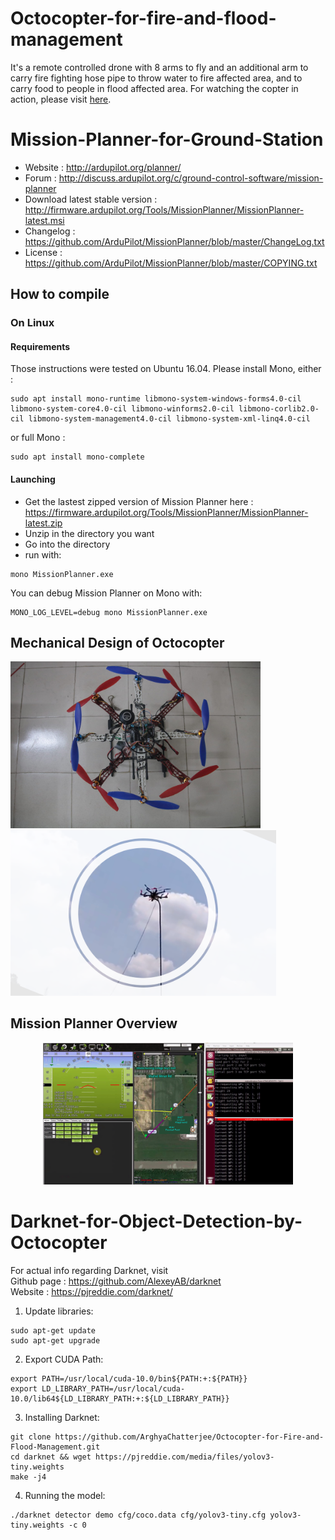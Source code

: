 # Octocopter-for-fire-and-flood-management <br >

It's a remote controlled drone with 8 arms to fly and an additional arm to carry fire fighting hose pipe to throw water to fire affected area, and to carry food to people in flood affected area. For watching the copter in action, please visit [here](https://www.youtube.com/watch?v=dqQoOxy7XEo&list=PLVy6YSUUzzp0ME0aE1SHiJquqTTtoAA5Z).

# Mission-Planner-for-Ground-Station

- Website : http://ardupilot.org/planner/  
- Forum : http://discuss.ardupilot.org/c/ground-control-software/mission-planner
- Download latest stable version : http://firmware.ardupilot.org/Tools/MissionPlanner/MissionPlanner-latest.msi
- Changelog : https://github.com/ArduPilot/MissionPlanner/blob/master/ChangeLog.txt  
- License : https://github.com/ArduPilot/MissionPlanner/blob/master/COPYING.txt  

## How to compile

### On Linux

#### Requirements

Those instructions were tested on Ubuntu 16.04.
Please install Mono, either :
```
sudo apt install mono-runtime libmono-system-windows-forms4.0-cil libmono-system-core4.0-cil libmono-winforms2.0-cil libmono-corlib2.0-cil libmono-system-management4.0-cil libmono-system-xml-linq4.0-cil
```

or full Mono :
```
sudo apt install mono-complete
```

#### Launching

- Get the lastest zipped version of Mission Planner here : https://firmware.ardupilot.org/Tools/MissionPlanner/MissionPlanner-latest.zip
- Unzip in the directory you want
- Go into the directory
- run with: 
```
mono MissionPlanner.exe
```

You can debug Mission Planner on Mono with:
```
MONO_LOG_LEVEL=debug mono MissionPlanner.exe
```

## Mechanical Design of Octocopter
<p float="left">
  <img src="assets/Octocopter.jpg", width="400">
  <img src="assets/F2_Fightocopter.png", width="425">
</p>

## Mission Planner Overview
<p align="center">
  <img src="assets/mission_planner.png", width="400">
</p>

# Darknet-for-Object-Detection-by-Octocopter

For actual info regarding Darknet, visit <br >
Github page : https://github.com/AlexeyAB/darknet<br >
Website : https://pjreddie.com/darknet/  

1. Update libraries: 
```
sudo apt-get update
sudo apt-get upgrade
```
2. Export CUDA Path: 
```
export PATH=/usr/local/cuda-10.0/bin${PATH:+:${PATH}}
export LD_LIBRARY_PATH=/usr/local/cuda-10.0/lib64${LD_LIBRARY_PATH:+:${LD_LIBRARY_PATH}}
```
3. Installing Darknet: 
```
git clone https://github.com/ArghyaChatterjee/Octocopter-for-Fire-and-Flood-Management.git
cd darknet && wget https://pjreddie.com/media/files/yolov3-tiny.weights
make -j4
```
4. Running the model:
```
./darknet detector demo cfg/coco.data cfg/yolov3-tiny.cfg yolov3-tiny.weights -c 0
```
